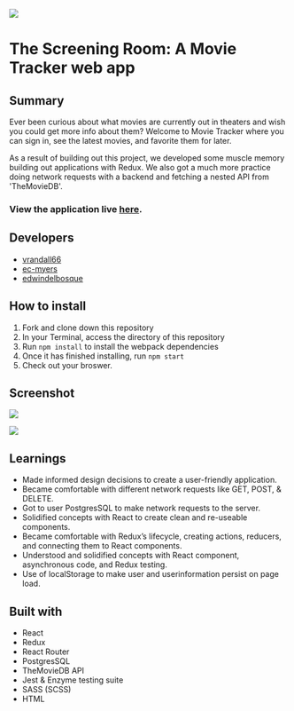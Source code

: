 ![](https://user-images.githubusercontent.com/48811985/67630271-b8b4ca80-f87c-11e9-8994-8ade2edc771f.png)
# The Screening Room: A Movie Tracker web app

## Summary

Ever been curious about what movies are currently out in theaters and wish you could get more info about them? Welcome to Movie Tracker where you can sign in, see the latest movies, and favorite them for later.

As a result of building out this project, we developed some muscle memory building out applications with Redux. We also got a much more practice doing network requests with a backend and fetching a nested API from 'TheMovieDB'.

### View the application live [here](https://screening-room.herokuapp.com/).

## Developers
- [vrandall66](https://github.com/vrandall66)
- [ec-myers](https://github.com/ec-myers)
- [edwindelbosque](https://github.com/edwindelbosque)

## How to install

1. Fork and clone down this repository
2. In your Terminal, access the directory of this repository
3. Run `npm install` to install the webpack dependencies
4. Once it has finished installing, run `npm start`
5. Check out your broswer.

## Screenshot

![](https://user-images.githubusercontent.com/48811985/67738764-ca76a900-fa07-11e9-8ddb-0fc6a5aa1e9f.png)

![](https://user-images.githubusercontent.com/48811985/67738963-93ed5e00-fa08-11e9-93f0-1a99421b6b39.png)

## Learnings

- Made informed design decisions to create a user-friendly application.
- Became comfortable with different network requests like GET, POST, & DELETE.
- Got to user PostgresSQL to make network requests to the server.
- Solidified concepts with React to create clean and re-useable components.
- Became comfortable with Redux’s lifecycle, creating actions, reducers, and connecting them to React components.
- Understood and solidified concepts with React component, asynchronous code, and Redux testing.
- Use of localStorage to make user and userinformation persist on page load.

## Built with

- React
- Redux
- React Router
- PostgresSQL
- TheMovieDB API
- Jest & Enzyme testing suite
- SASS (SCSS)
- HTML
